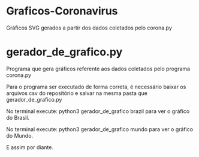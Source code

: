 # Graficos-Coronavirus

Gráficos SVG gerados a partir dos dados coletados pelo corona.py

# gerador_de_grafico.py

Programa que gera gráficos referente aos dados coletados pelo programa corona.py

Para o programa ser executado de forma correta, é necessário baixar os arquivos csv do repositório e salvar na mesma pasta que gerador_de_grafico.py

No terminal execute: python3 gerador_de_grafico brazil para ver o gráfico do Brasil.

No terminal execute: python3 gerador_de_grafico mundo para ver o gráfico do Mundo.

E assim por diante.




